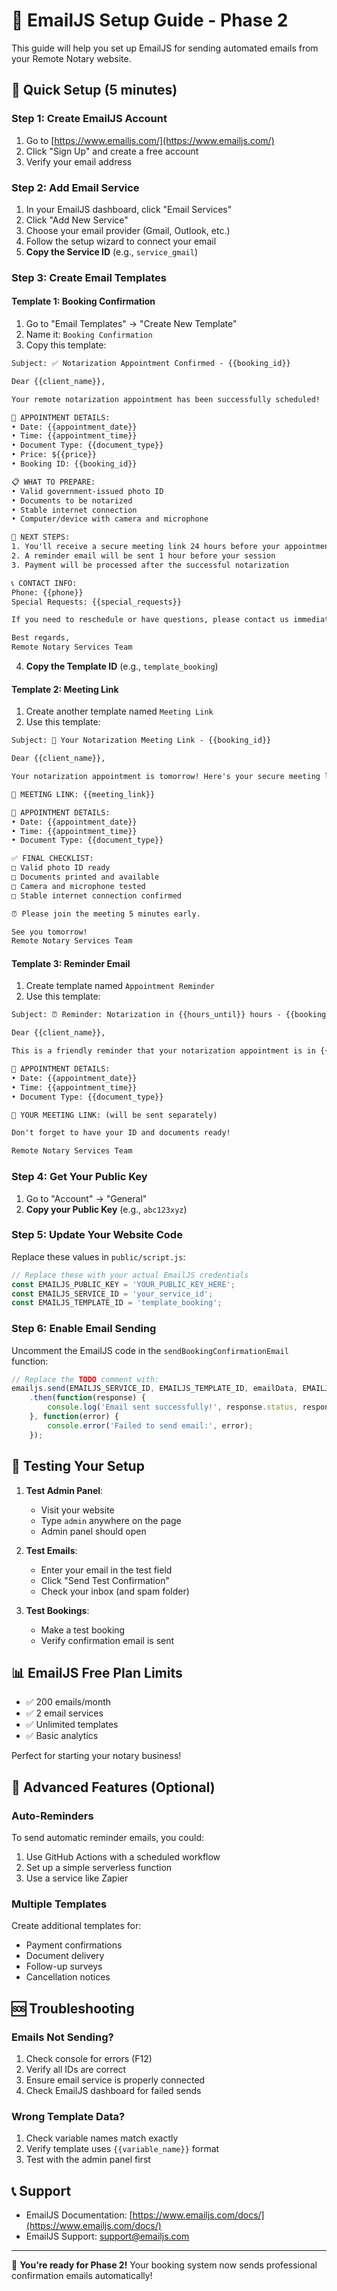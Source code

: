 # 📧 EmailJS Setup Guide - Phase 2

This guide will help you set up EmailJS for sending automated emails from your Remote Notary website.

## 🚀 Quick Setup (5 minutes)

### Step 1: Create EmailJS Account
1. Go to [https://www.emailjs.com/](https://www.emailjs.com/)
2. Click "Sign Up" and create a free account
3. Verify your email address

### Step 2: Add Email Service
1. In your EmailJS dashboard, click "Email Services"
2. Click "Add New Service"
3. Choose your email provider (Gmail, Outlook, etc.)
4. Follow the setup wizard to connect your email
5. **Copy the Service ID** (e.g., `service_gmail`)

### Step 3: Create Email Templates

#### Template 1: Booking Confirmation
1. Go to "Email Templates" → "Create New Template"
2. Name it: `Booking Confirmation`
3. Copy this template:

```html
Subject: ✅ Notarization Appointment Confirmed - {{booking_id}}

Dear {{client_name}},

Your remote notarization appointment has been successfully scheduled!

📅 APPOINTMENT DETAILS:
• Date: {{appointment_date}}
• Time: {{appointment_time}}
• Document Type: {{document_type}}
• Price: ${{price}}
• Booking ID: {{booking_id}}

📋 WHAT TO PREPARE:
• Valid government-issued photo ID
• Documents to be notarized
• Stable internet connection
• Computer/device with camera and microphone

📱 NEXT STEPS:
1. You'll receive a secure meeting link 24 hours before your appointment
2. A reminder email will be sent 1 hour before your session
3. Payment will be processed after the successful notarization

📞 CONTACT INFO:
Phone: {{phone}}
Special Requests: {{special_requests}}

If you need to reschedule or have questions, please contact us immediately.

Best regards,
Remote Notary Services Team
```

4. **Copy the Template ID** (e.g., `template_booking`)

#### Template 2: Meeting Link
1. Create another template named `Meeting Link`
2. Use this template:

```html
Subject: 🔗 Your Notarization Meeting Link - {{booking_id}}

Dear {{client_name}},

Your notarization appointment is tomorrow! Here's your secure meeting link:

🔗 MEETING LINK: {{meeting_link}}

📅 APPOINTMENT DETAILS:
• Date: {{appointment_date}}
• Time: {{appointment_time}}
• Document Type: {{document_type}}

✅ FINAL CHECKLIST:
□ Valid photo ID ready
□ Documents printed and available
□ Camera and microphone tested
□ Stable internet connection confirmed

⏰ Please join the meeting 5 minutes early.

See you tomorrow!
Remote Notary Services Team
```

#### Template 3: Reminder Email
1. Create template named `Appointment Reminder`
2. Use this template:

```html
Subject: ⏰ Reminder: Notarization in {{hours_until}} hours - {{booking_id}}

Dear {{client_name}},

This is a friendly reminder that your notarization appointment is in {{hours_until}} hours.

📅 APPOINTMENT DETAILS:
• Date: {{appointment_date}}
• Time: {{appointment_time}}
• Document Type: {{document_type}}

🔗 YOUR MEETING LINK: (will be sent separately)

Don't forget to have your ID and documents ready!

Remote Notary Services Team
```

### Step 4: Get Your Public Key
1. Go to "Account" → "General"
2. **Copy your Public Key** (e.g., `abc123xyz`)

### Step 5: Update Your Website Code

Replace these values in `public/script.js`:

```javascript
// Replace these with your actual EmailJS credentials
const EMAILJS_PUBLIC_KEY = 'YOUR_PUBLIC_KEY_HERE';
const EMAILJS_SERVICE_ID = 'your_service_id';
const EMAILJS_TEMPLATE_ID = 'template_booking';
```

### Step 6: Enable Email Sending

Uncomment the EmailJS code in the `sendBookingConfirmationEmail` function:

```javascript
// Replace the TODO comment with:
emailjs.send(EMAILJS_SERVICE_ID, EMAILJS_TEMPLATE_ID, emailData, EMAILJS_PUBLIC_KEY)
    .then(function(response) {
        console.log('Email sent successfully!', response.status, response.text);
    }, function(error) {
        console.error('Failed to send email:', error);
    });
```

## 🧪 Testing Your Setup

1. **Test Admin Panel**: 
   - Visit your website
   - Type `admin` anywhere on the page
   - Admin panel should open

2. **Test Emails**:
   - Enter your email in the test field
   - Click "Send Test Confirmation"
   - Check your inbox (and spam folder)

3. **Test Bookings**:
   - Make a test booking
   - Verify confirmation email is sent

## 📊 EmailJS Free Plan Limits

- ✅ 200 emails/month
- ✅ 2 email services
- ✅ Unlimited templates
- ✅ Basic analytics

Perfect for starting your notary business!

## 🔧 Advanced Features (Optional)

### Auto-Reminders
To send automatic reminder emails, you could:
1. Use GitHub Actions with a scheduled workflow
2. Set up a simple serverless function
3. Use a service like Zapier

### Multiple Templates
Create additional templates for:
- Payment confirmations
- Document delivery
- Follow-up surveys
- Cancellation notices

## 🆘 Troubleshooting

### Emails Not Sending?
1. Check console for errors (F12)
2. Verify all IDs are correct
3. Ensure email service is properly connected
4. Check EmailJS dashboard for failed sends

### Wrong Template Data?
1. Check variable names match exactly
2. Verify template uses `{{variable_name}}` format
3. Test with the admin panel first

## 📞 Support

- EmailJS Documentation: [https://www.emailjs.com/docs/](https://www.emailjs.com/docs/)
- EmailJS Support: support@emailjs.com

---

🎉 **You're ready for Phase 2!** Your booking system now sends professional confirmation emails automatically! 